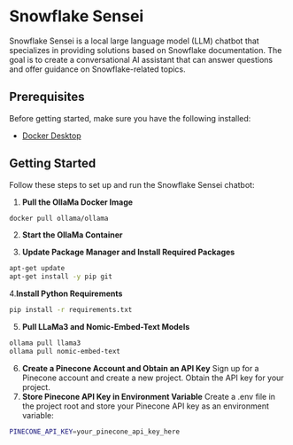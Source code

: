 # Snowflake Sensei

Snowflake Sensei is a local large language model (LLM) chatbot that specializes in providing solutions based on Snowflake documentation. The goal is to create a conversational AI assistant that can answer questions and offer guidance on Snowflake-related topics.

## Prerequisites

Before getting started, make sure you have the following installed:

- [Docker Desktop](https://www.docker.com/products/docker-desktop)

## Getting Started

Follow these steps to set up and run the Snowflake Sensei chatbot:

1. **Pull the OllaMa Docker Image**

```bash
docker pull ollama/ollama
```
2. **Start the OllaMa Container**

3. **Update Package Manager and Install Required Packages**

```bash
apt-get update
apt-get install -y pip git
```

4.**Install Python Requirements**
```bash
pip install -r requirements.txt
```

5. **Pull LLaMa3 and Nomic-Embed-Text Models**
```bash
ollama pull llama3
ollama pull nomic-embed-text
```
6. **Create a Pinecone Account and Obtain an API Key**
Sign up for a Pinecone account and create a new project. Obtain the API key for your project.
8. **Store Pinecone API Key in Environment Variable**
Create a .env file in the project root and store your Pinecone API key as an environment variable:
```BASH
PINECONE_API_KEY=your_pinecone_api_key_here
```
